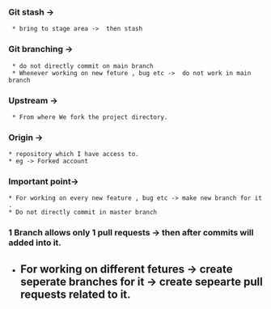 ### Git stash -> 
     * bring to stage area ->  then stash 

### Git branching ->
     * do not directly commit on main branch
     * Whenever working on new feture , bug etc ->  do not work in main branch

### Upstream ->
     * From where We fork the project directory.

### Origin ->
    * repository which I have access to.
    * eg -> Forked account 

### Important point->
    * For working on every new feature , bug etc -> make new branch for it .
    * Do not directly commit in master branch
### 1 Branch allows only 1 pull requests -> then after commits will added into it.
 *  ## **For working on different fetures -> create seperate branches for it -> create sepearte pull requests related to it.**  